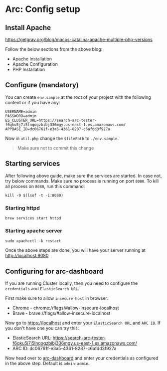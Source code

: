 # Arc: Config setup

## Install Apache

<https://getgrav.org/blog/macos-catalina-apache-multiple-php-versions>

Follow the below sections from the above blog:

- Apache Installation
- Apache Configuration
- PHP Installation

## Configure (mandatory)

You can create `env.sample` at the root of your project with the following content or if you have any:

```dotenv
USERNAME=admin
PASSWORD=admin
ES_CLUSTER_URL=https://search-arc-tester-f6qku5j7i5lnqogzbibj336mgy.us-east-1.es.amazonaws.com/
APPBASE_ID=dc06761f-e3a5-4361-8287-c6afdd3f927a
```

Now in `util.php` change the `$filePath` to `./env.sample`.

> Make sure not to commit this change

## Starting services

After following above guide, make sure the services are started. In case not, try below commands. Make sure no process is running on port `8080`.
To kill all process on `8080`, run this command:

```shell script
kill -9 $(lsof -t -i:8080)
```

### Starting httpd

```shell script
brew services start httpd
```

### Starting apache server

```shell script
sudo apachectl -k restart
```

Once the above steps are done, you will have your server running at <http://localhost:8080>

## Configuring for arc-dashboard

If you are running Cluster locally, then you need to configure the `credentials` and `ElasticSearch URL`.

First make sure to allow `insecure-host` in browser:

- Chrome - chrome://flags/#allow-insecure-localhost
- Brave - brave://flags/#allow-insecure-localhost

Now go to <https://localhost> and enter your `ElasticSearch URL` and `ARC ID`. If you don't have one you can try this:

- ElasticSearch URL: <https://search-arc-tester-f6qku5j7i5lnqogzbibj336mgy.us-east-1.es.amazonaws.com/>
- ARC ID: dc06761f-e3a5-4361-8287-c6afdd3f927a

Now head over to [arc-dashboard](https://arc-dashboard.appbase.io/?url=http://localhost:8080) and enter your credentials as configured in the above step. Default is `admin:admin`.
